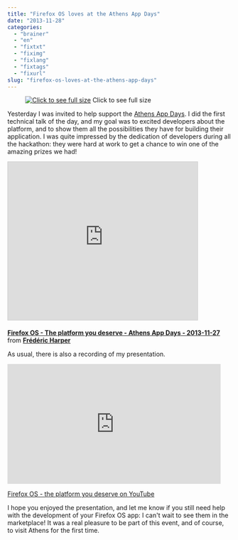 ```yaml
---
title: "Firefox OS loves at the Athens App Days"
date: "2013-11-28"
categories: 
  - "brainer"
  - "en"
  - "fixtxt"
  - "fiximg"
  - "fixlang"
  - "fixtags"
  - "fixurl"
slug: "firefox-os-loves-at-the-athens-app-days"
---
```


<figure>

[](http://fred.dev/content/uploads/2013/11/athenshack-fred.jpg)

<figcaption>

[![Click to see full size](images/athenshack-fred.jpg)](http://fred.dev/content/uploads/2013/11/athenshack-fred.jpg) Click to see full size

</figcaption>

</figure>

Yesterday I was invited to help support the [Athens App Days](https://appdaysathens2013.gr/). I did the first technical talk of the day, and my goal was to excited developers about the platform, and to show them all the possibilities they have for building their application. I was quite impressed by the dedication of developers during all the hackathon: they were hard at work to get a chance to win one of the amazing prizes we had!

<iframe src="https://www.slideshare.net/slideshow/embed_code/key/aP03NVncCfnbiS" width="427" height="356" frameborder="0" marginwidth="0" marginheight="0" scrolling="no" style="border:1px solid #CCC;border-width:1px;margin-bottom:5px;max-width:100%" allowfullscreen></iframe>

**[Firefox OS - The platform you deserve - Athens App Days - 2013-11-27](https://www.slideshare.net/fredericharper/firefox-os-the-platform-you-deserve-athens-app-days-20131127 "Firefox OS - The platform you deserve - Athens App Days - 2013-11-27")** from **[Frédéric Harper](https://www.slideshare.net/fredericharper)**

As usual, there is also a recording of my presentation.

<iframe width="480" height="270" src="https://www.youtube.com/embed/AxuZRrrsQlM?feature=oembed" frameborder="0" allowfullscreen></iframe>

[Firefox OS - the platform you deserve on YouTube](https://www.youtube.com/watch?v=AxuZRrrsQlM)

I hope you enjoyed the presentation, and let me know if you still need help with the development of your Firefox OS app: I can't wait to see them in the marketplace! It was a real pleasure to be part of this event, and of course, to visit Athens for the first time.
